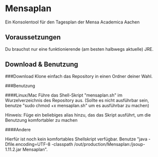 # Mensaplan
Ein Konsolentool für den Tagesplan der Mensa Academica Aachen

## Voraussetzungen

Du brauchst nur eine funktionierende (am besten halbwegs aktuelle) JRE.


## Download & Benutzung

###Download
Klone einfach das Repository in einen Ordner deiner Wahl.

###Benutzung

####Linux/Mac
Führe das Shell-Skript "mensaplan.sh" im Wurzelverzeichnis des Repository aus. (Sollte es nicht ausführbar sein, benutze "sudo chmod +x mensaplan.sh" um es ausführbar zu machen)

Hinweis: Füge ein beliebiges alias hinzu, das das Skript ausführt, um die Benutzung komfortabler zu machen

####Andere

Hierfür ist noch kein komfortables Shellskript verfügbar. Benutze "java -Dfile.encoding=UTF-8 -classpath <Pfad des Repository>/out/production/Mensaplan:<Pfad des Repository>/jsoup-1.11.2.jar Mensaplan".
